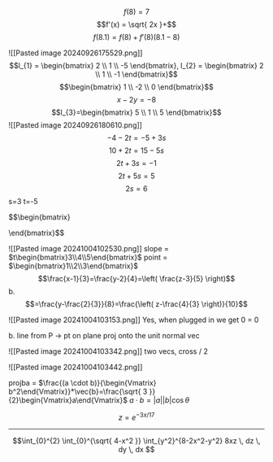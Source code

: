 $$f(8) = 7$$
$$f'(x) = \sqrt{ 2x }+$$
$$f(8.1) = f(8) + f'(8)(8.1-8)$$

![[Pasted image 20240926175529.png]]
$$l_{1} = \begin{bmatrix}
2 \\
1 \\
-5
\end{bmatrix}, l_{2} = \begin{bmatrix}
2 \\
1 \\
-1
\end{bmatrix}$$
$$\begin{bmatrix}
1 \\
-2 \\
0
\end{bmatrix}$$
$$x-2y=-8$$
$$l_{3}=\begin{bmatrix}
5 \\
1 \\
5
\end{bmatrix}$$
![[Pasted image 20240926180610.png]]
$$-4-2t=-5+3s$$
$$10+2t=15-5s$$
$$2t+3s=-1$$
$$2t+5s=5$$
$$2s=6$$
s=3
t=-5

$$\begin{bmatrix}

\end{bmatrix}$$



![[Pasted image 20241004102530.png]]
slope = $t\begin{bmatrix}3\\4\\5\end{bmatrix}$  point = $\begin{bmatrix}1\\2\\3\end{bmatrix}$
$$\frac{x-1}{3}=\frac{y-2}{4}=\left( \frac{z-3}{5} \right)$$
b.
$$=\frac{y-\frac{2}{3}}{8}=\frac{\left( z-\frac{4}{3} \right)}{10}$$

![[Pasted image 20241004103153.png]]
Yes, when plugged in we get 0 = 0

b.
line from P -> pt on plane
proj onto the unit normal vec

![[Pasted image 20241004103342.png]]
two vecs, cross / 2

![[Pasted image 20241004103442.png]]

projba = $\frac{(a \cdot b)}{\begin{Vmatrix} b^2\end{Vmatrix}}*\vec{b}=\frac{\sqrt{ 3 }}{2}\begin{Vmatrix}a\end{Vmatrix}$
$a\cdot b = |a | |b|\cos\theta$

$$z = e^{-3x/17}$$





---

$$\int_{0}^{2} \int_{0}^{\sqrt{ 4-x^2 }} \int_{y^2}^{8-2x^2-y^2} 8xz \, dz   \, dy  \, dx $$






